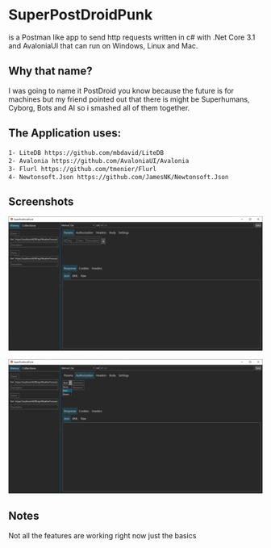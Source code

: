 # SuperPostDroidPunk
is a Postman like app to send http requests written in c# with .Net Core 3.1 and AvaloniaUI that can run on Windows, Linux and Mac.

## Why that name?

I was going to name it PostDroid you know because the future is for machines but my friend pointed out that there is might be Superhumans, Cyborg, Bots and AI so i smashed all of them together.

## The Application uses:
	1- LiteDB https://github.com/mbdavid/LiteDB
	2- Avalonia https://github.com/AvaloniaUI/Avalonia
	3- Flurl https://github.com/tmenier/Flurl
	4- Newtonsoft.Json https://github.com/JamesNK/Newtonsoft.Json
  
## Screenshots

![Alt text](Images/Annotation2020-04-01093559.png "Main Screen")

![Alt text](Images/Annotation2020-04-01093641.png "Main Screen Auth")

## Notes

Not all the features are working right now just the basics